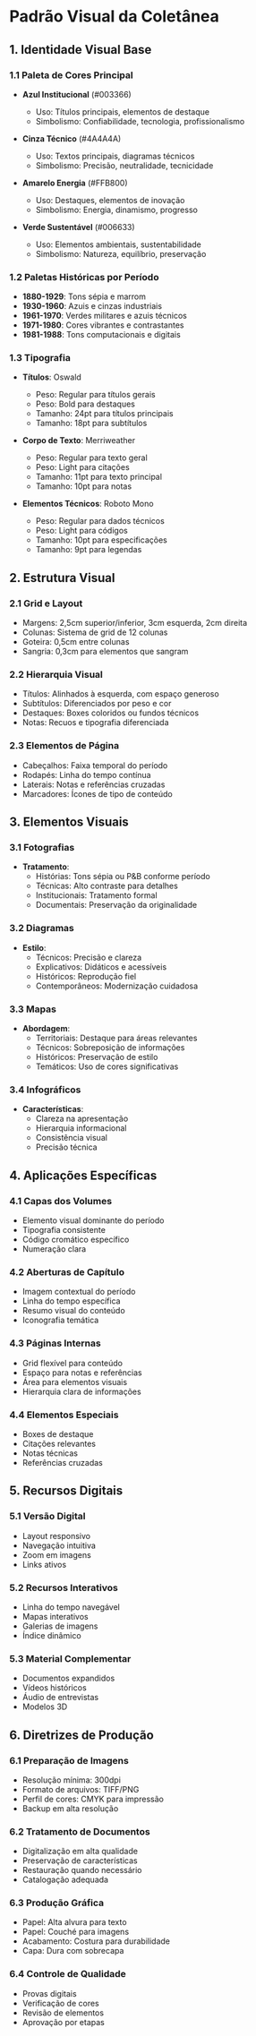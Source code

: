 # Padrão Visual da Coletânea

## 1. Identidade Visual Base

### 1.1 Paleta de Cores Principal
- **Azul Institucional** (#003366)
  * Uso: Títulos principais, elementos de destaque
  * Simbolismo: Confiabilidade, tecnologia, profissionalismo

- **Cinza Técnico** (#4A4A4A)
  * Uso: Textos principais, diagramas técnicos
  * Simbolismo: Precisão, neutralidade, tecnicidade

- **Amarelo Energia** (#FFB800)
  * Uso: Destaques, elementos de inovação
  * Simbolismo: Energia, dinamismo, progresso

- **Verde Sustentável** (#006633)
  * Uso: Elementos ambientais, sustentabilidade
  * Simbolismo: Natureza, equilíbrio, preservação

### 1.2 Paletas Históricas por Período
- **1880-1929**: Tons sépia e marrom
- **1930-1960**: Azuis e cinzas industriais
- **1961-1970**: Verdes militares e azuis técnicos
- **1971-1980**: Cores vibrantes e contrastantes
- **1981-1988**: Tons computacionais e digitais

### 1.3 Tipografia
- **Títulos**: Oswald
  * Peso: Regular para títulos gerais
  * Peso: Bold para destaques
  * Tamanho: 24pt para títulos principais
  * Tamanho: 18pt para subtítulos

- **Corpo de Texto**: Merriweather
  * Peso: Regular para texto geral
  * Peso: Light para citações
  * Tamanho: 11pt para texto principal
  * Tamanho: 10pt para notas

- **Elementos Técnicos**: Roboto Mono
  * Peso: Regular para dados técnicos
  * Peso: Light para códigos
  * Tamanho: 10pt para especificações
  * Tamanho: 9pt para legendas

## 2. Estrutura Visual

### 2.1 Grid e Layout
- Margens: 2,5cm superior/inferior, 3cm esquerda, 2cm direita
- Colunas: Sistema de grid de 12 colunas
- Goteira: 0,5cm entre colunas
- Sangria: 0,3cm para elementos que sangram

### 2.2 Hierarquia Visual
- Títulos: Alinhados à esquerda, com espaço generoso
- Subtítulos: Diferenciados por peso e cor
- Destaques: Boxes coloridos ou fundos técnicos
- Notas: Recuos e tipografia diferenciada

### 2.3 Elementos de Página
- Cabeçalhos: Faixa temporal do período
- Rodapés: Linha do tempo contínua
- Laterais: Notas e referências cruzadas
- Marcadores: Ícones de tipo de conteúdo

## 3. Elementos Visuais

### 3.1 Fotografias
- **Tratamento**:
  * Histórias: Tons sépia ou P&B conforme período
  * Técnicas: Alto contraste para detalhes
  * Institucionais: Tratamento formal
  * Documentais: Preservação da originalidade

### 3.2 Diagramas
- **Estilo**:
  * Técnicos: Precisão e clareza
  * Explicativos: Didáticos e acessíveis
  * Históricos: Reprodução fiel
  * Contemporâneos: Modernização cuidadosa

### 3.3 Mapas
- **Abordagem**:
  * Territoriais: Destaque para áreas relevantes
  * Técnicos: Sobreposição de informações
  * Históricos: Preservação de estilo
  * Temáticos: Uso de cores significativas

### 3.4 Infográficos
- **Características**:
  * Clareza na apresentação
  * Hierarquia informacional
  * Consistência visual
  * Precisão técnica

## 4. Aplicações Específicas

### 4.1 Capas dos Volumes
- Elemento visual dominante do período
- Tipografia consistente
- Código cromático específico
- Numeração clara

### 4.2 Aberturas de Capítulo
- Imagem contextual do período
- Linha do tempo específica
- Resumo visual do conteúdo
- Iconografia temática

### 4.3 Páginas Internas
- Grid flexível para conteúdo
- Espaço para notas e referências
- Área para elementos visuais
- Hierarquia clara de informações

### 4.4 Elementos Especiais
- Boxes de destaque
- Citações relevantes
- Notas técnicas
- Referências cruzadas

## 5. Recursos Digitais

### 5.1 Versão Digital
- Layout responsivo
- Navegação intuitiva
- Zoom em imagens
- Links ativos

### 5.2 Recursos Interativos
- Linha do tempo navegável
- Mapas interativos
- Galerias de imagens
- Índice dinâmico

### 5.3 Material Complementar
- Documentos expandidos
- Vídeos históricos
- Áudio de entrevistas
- Modelos 3D

## 6. Diretrizes de Produção

### 6.1 Preparação de Imagens
- Resolução mínima: 300dpi
- Formato de arquivos: TIFF/PNG
- Perfil de cores: CMYK para impressão
- Backup em alta resolução

### 6.2 Tratamento de Documentos
- Digitalização em alta qualidade
- Preservação de características
- Restauração quando necessário
- Catalogação adequada

### 6.3 Produção Gráfica
- Papel: Alta alvura para texto
- Papel: Couché para imagens
- Acabamento: Costura para durabilidade
- Capa: Dura com sobrecapa

### 6.4 Controle de Qualidade
- Provas digitais
- Verificação de cores
- Revisão de elementos
- Aprovação por etapas 